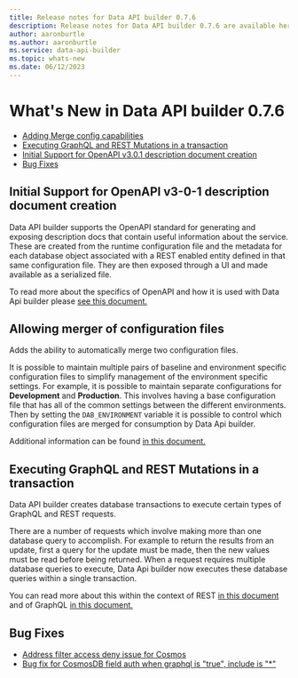 ```yaml
---
title: Release notes for Data API builder 0.7.6
description: Release notes for Data API builder 0.7.6 are available here.
author: aaronburtle 
ms.author: aaronburtle
ms.service: data-api-builder 
ms.topic: whats-new 
ms.date: 06/12/2023
---
```

# What's New in Data API builder 0.7.6

- [Adding Merge config capabilities](#allowing-merger-of-configuration-files)
- [Executing GraphQL and REST Mutations in a transaction](#executing-graphql-and-rest-mutations-in-a-transaction)
- [Initial Support for OpenAPI v3.0.1 description document creation](#initial-support-for-openapi-v3-0-1-description-document-creation)
- [Bug Fixes](#bug-fixes)

## Initial Support for OpenAPI v3-0-1 description document creation
Data API builder supports the OpenAPI standard for generating and exposing description docs that contain useful information about the service. These are created from the runtime configuration file and the metadata for each database object associated with a REST enabled entity defined in that same configuration file. They are then exposed through a UI and made available as a serialized file.

To read more about the specifics of OpenAPI and how it is used with Data Api builder please [see this document.](./openapi.md)


## Allowing merger of configuration files
Adds the ability to automatically merge two configuration files.

It is possible to maintain multiple pairs of baseline and environment specific configuration files to simplify management of the environment specific settings. For example, it is possible to maintain separate configurations for **Development** and **Production**. This involves having a base configuration file that has all of the common settings between the different environments. Then by setting the `DAB_ENVIRONMENT` variable it is possible to control which configuration files are merged for consumption by Data Api builder.

Additional information can be found [in this document.](./data-api-builder-cli.md#using-data-api-builder-with-two-configuration-files)

## Executing GraphQL and REST Mutations in a transaction
Data API builder creates database transactions to execute certain types of GraphQL and REST requests.

There are a number of requests which involve making more than one database query to accomplish. For example to return the results from an update, first a query for the update must be made, then the new values must be read before being returned. When a request requires multiple database queries to execute, Data Api builder now executes these database queries within a single transaction.

You can read more about this within the context of REST [in this document](./rest.md#database-transactions-for-rest-api-requests) and of GraphQL [in this document.](./graphql.md#database-transactions-for-a-mutation)


## Bug Fixes
- [Address filter access deny issue for Cosmos](https://github.com/Azure/data-api-builder/pull/1436)
- [Bug fix for CosmosDB field auth when graphql is "true", include is "*"](https://github.com/Azure/data-api-builder/pull/1516)





